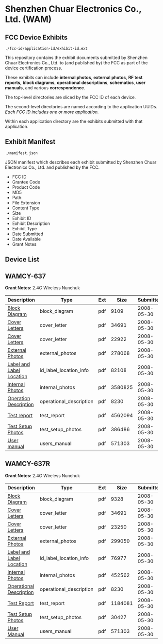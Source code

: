 # Shenzhen Chuar Electronics Co., Ltd. (WAM)
## FCC Device Exhibits

```
./fcc-id/application-id/exhibit-id.ext
```

This repository contains the exhibit documents submitted by Shenzhen Chuar Electronics Co., Ltd. to (and published by) the FCC as part of the device certification process.

These exhibits can include **internal photos**, **external photos**, **RF test reports**, **block diagrams**, **operational descriptions**, **schematics**, **user manuals**, and various **correspondence**.

The top-level directories are sliced by the FCC ID of each device.

The second-level directories are named according to the application UUIDs. *Each FCC ID includes one or more application.*

Within each application directory are the exhibits submitted with that application. 

## Exhibit Manifest

```
./manifest.json
```

JSON manifest which describes each exhibit submitted by Shenzhen Chuar Electronics Co., Ltd. and published by the FCC.

- FCC ID
- Grantee Code
- Product Code
- MD5
- Path
- File Extension
- Content Type
- Size
- Exhibit ID
- Exhibit Description
- Exhibit Type
- Date Submitted
- Date Available
- Grant Notes

## Device List
## WAMCY-637
**Grant Notes:** 2.4G Wireless Nunchuk

| Description | Type | Ext | Size | Submitted | Available |
| ----------- | ---- | --- | ---- | --------- | --------- |
| [Block Diagram](WAMCY-637/0e88513df9d3994a4eeb38021108e777/949053.pdf) | block_diagram | pdf | 9109 | 2008-05-30 | 2008-05-30 |
| [Cover Letters](WAMCY-637/0e88513df9d3994a4eeb38021108e777/949054.pdf) | cover_letter | pdf | 34691 | 2008-05-30 | 2008-05-30 |
| [Cover Letters](WAMCY-637/0e88513df9d3994a4eeb38021108e777/949055.pdf) | cover_letter | pdf | 22922 | 2008-05-30 | 2008-05-30 |
| [External Photos](WAMCY-637/0e88513df9d3994a4eeb38021108e777/949056.pdf) | external_photos | pdf | 278068 | 2008-05-30 | 2008-05-30 |
| [Label and Label Location](WAMCY-637/0e88513df9d3994a4eeb38021108e777/949057.pdf) | id_label_location_info | pdf | 82108 | 2008-05-30 | 2008-05-30 |
| [Internal Photos](WAMCY-637/0e88513df9d3994a4eeb38021108e777/949058.pdf) | internal_photos | pdf | 3580825 | 2008-05-30 | 2008-05-30 |
| [Operation Description](WAMCY-637/0e88513df9d3994a4eeb38021108e777/949059.pdf) | operational_description | pdf | 8230 | 2008-05-30 | 2008-05-30 |
| [Test report](WAMCY-637/0e88513df9d3994a4eeb38021108e777/949062.pdf) | test_report | pdf | 4562094 | 2008-05-30 | 2008-05-30 |
| [Test Setup Photos](WAMCY-637/0e88513df9d3994a4eeb38021108e777/949063.pdf) | test_setup_photos | pdf | 386486 | 2008-05-30 | 2008-05-30 |
| [User manual](WAMCY-637/0e88513df9d3994a4eeb38021108e777/949064.pdf) | users_manual | pdf | 571303 | 2008-05-30 | 2008-05-30 |
## WAMCY-637R
**Grant Notes:** 2.4G Wireless Nunchuk

| Description | Type | Ext | Size | Submitted | Available |
| ----------- | ---- | --- | ---- | --------- | --------- |
| [Block Diagram](WAMCY-637R/d9b4d9d4d60f19e8f6cc11e651946609/949092.pdf) | block_diagram | pdf | 9328 | 2008-05-30 | 2008-05-30 |
| [Cover Letters](WAMCY-637R/d9b4d9d4d60f19e8f6cc11e651946609/949054.pdf) | cover_letter | pdf | 34691 | 2008-05-30 | 2008-05-30 |
| [Cover Letters](WAMCY-637R/d9b4d9d4d60f19e8f6cc11e651946609/949094.pdf) | cover_letter | pdf | 23250 | 2008-05-30 | 2008-05-30 |
| [External Photos](WAMCY-637R/d9b4d9d4d60f19e8f6cc11e651946609/949095.pdf) | external_photos | pdf | 299050 | 2008-05-30 | 2008-05-30 |
| [Label and Label Location](WAMCY-637R/d9b4d9d4d60f19e8f6cc11e651946609/949104.pdf) | id_label_location_info | pdf | 76977 | 2008-05-30 | 2008-05-30 |
| [Internal Photos](WAMCY-637R/d9b4d9d4d60f19e8f6cc11e651946609/949097.pdf) | internal_photos | pdf | 452562 | 2008-05-30 | 2008-05-30 |
| [Operational Description](WAMCY-637R/d9b4d9d4d60f19e8f6cc11e651946609/949059.pdf) | operational_description | pdf | 8230 | 2008-05-30 | 2008-05-30 |
| [Test Report](WAMCY-637R/d9b4d9d4d60f19e8f6cc11e651946609/949101.pdf) | test_report | pdf | 1184081 | 2008-05-30 | 2008-05-30 |
| [Test Setup Photos](WAMCY-637R/d9b4d9d4d60f19e8f6cc11e651946609/949102.pdf) | test_setup_photos | pdf | 30427 | 2008-05-30 | 2008-05-30 |
| [User Manual](WAMCY-637R/d9b4d9d4d60f19e8f6cc11e651946609/949064.pdf) | users_manual | pdf | 571303 | 2008-05-30 | 2008-05-30 |
